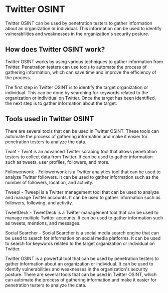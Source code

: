 # Twitter OSINT

Twitter OSINT can be used by penetration testers to gather information about an organization or individual. This information can be used to identify vulnerabilities and weaknesses in the organization's security posture.

## How does Twitter OSINT work?

Twitter OSINT works by using various techniques to gather information from Twitter. Penetration testers can use tools to automate the process of gathering information, which can save time and improve the efficiency of the process.

The first step in Twitter OSINT is to identify the target organization or individual. This can be done by searching for keywords related to the organization or individual on Twitter. Once the target has been identified, the next step is to gather information about the target.

## Tools used in Twitter OSINT

There are several tools that can be used in Twitter OSINT. These tools can automate the process of gathering information and make it easier for penetration testers to analyze the data.

Twint - Twint is an advanced Twitter scraping tool that allows penetration testers to collect data from Twitter. It can be used to gather information such as tweets, user profiles, followers, and more.

Followerwonk - Followerwonk is a Twitter analytics tool that can be used to analyze Twitter followers. It can be used to gather information such as the number of followers, location, and activity.

Tweepi - Tweepi is a Twitter management tool that can be used to analyze and manage Twitter accounts. It can be used to gather information such as followers, following, and activity.

TweetDeck - TweetDeck is a Twitter management tool that can be used to manage multiple Twitter accounts. It can be used to gather information such as tweets, mentions, and messages.

Social Searcher - Social Searcher is a social media search engine that can be used to search for information on social media platforms. It can be used to search for keywords related to the target organization or individual on Twitter.


Twitter OSINT is a powerful tool that can be used by penetration testers to gather information about an organization or individual. It can be used to identify vulnerabilities and weaknesses in the organization's security posture. There are several tools that can be used in Twitter OSINT, which can automate the process of gathering information and make it easier for penetration testers to analyze the data.